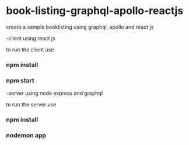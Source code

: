 # book-listing-graphql-apollo-reactjs
create a sample booklisting using graphql, apollo and react js

-client using react js

to run the client use 
 ### npm install
 
 ### npm start
 
 
 -server using node express and graphql
 
 to run the server use

 ### npm install
  
 ### nodemon app
